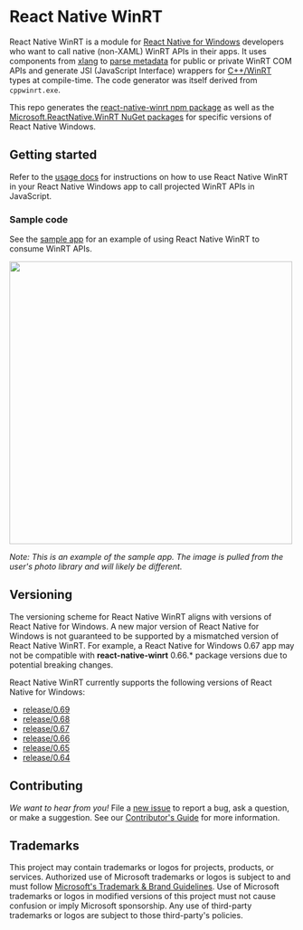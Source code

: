 # React Native WinRT

React Native WinRT is a module for [React Native for Windows](https://microsoft.github.io/react-native-windows/) developers who want to call native (non-XAML) WinRT APIs in their apps. It uses components from [xlang](https://github.com/Microsoft/xlang) to [parse metadata](https://github.com/microsoft/winmd) for public or private WinRT COM APIs and generate JSI (JavaScript Interface) wrappers for [C++/WinRT](https://github.com/microsoft/cppwinrt) types at compile-time. The code generator was itself derived from `cppwinrt.exe`.

This repo generates the [react-native-winrt npm package](https://www.npmjs.com/package/react-native-winrt) as well as the [Microsoft.ReactNative.WinRT NuGet packages](https://www.nuget.org/packages/Microsoft.ReactNative.WinRT) for specific versions of React Native Windows. 

## Getting started

Refer to the [usage docs](docs/USAGE.md) for instructions on how to use React Native WinRT in your React Native Windows app to call projected WinRT APIs in JavaScript.

### Sample code

See the [sample app](/samples/RNWinRTTestApp/) for an example of using React Native WinRT to consume WinRT APIs.

<img src="samples/RNWinRTTestApp/images/sample-app.png" width="500">

*Note: This is an example of the sample app. The image is pulled from the user's photo library and will likely be different.*

## Versioning

The versioning scheme for React Native WinRT aligns with versions of React Native for Windows.
A new major version of React Native for Windows is not guaranteed to be supported by a mismatched version of React Native WinRT.
For example, a React Native for Windows 0.67 app may not be compatible with **react-native-winrt** 0.66.* package versions due to potential breaking changes.

React Native WinRT currently supports the following versions of React Native for Windows: 

- [release/0.69](https://github.com/microsoft/react-native-winrt/tree/release/0.69)
- [release/0.68](https://github.com/microsoft/react-native-winrt/tree/release/0.68)
- [release/0.67](https://github.com/microsoft/react-native-winrt/tree/release/0.67)
- [release/0.66](https://github.com/microsoft/react-native-winrt/tree/release/0.66)
- [release/0.65](https://github.com/microsoft/react-native-winrt/tree/release/0.65)
- [release/0.64](https://github.com/microsoft/react-native-winrt/tree/release/0.64)

## Contributing

_We want to hear from you!_ File a [new issue](https://github.com/microsoft/react-native-winrt/issues/new) to report a bug, ask a question, or make a suggestion. See our [Contributor's Guide](/CONTRIBUTING.md) for more information.

## Trademarks

This project may contain trademarks or logos for projects, products, or services. Authorized use of Microsoft trademarks or logos is subject to and must follow [Microsoft's Trademark & Brand Guidelines](https://www.microsoft.com/en-us/legal/intellectualproperty/trademarks). Use of Microsoft trademarks or logos in modified versions of this project must not cause confusion or imply Microsoft sponsorship. Any use of third-party trademarks or logos are subject to those third-party's policies.

